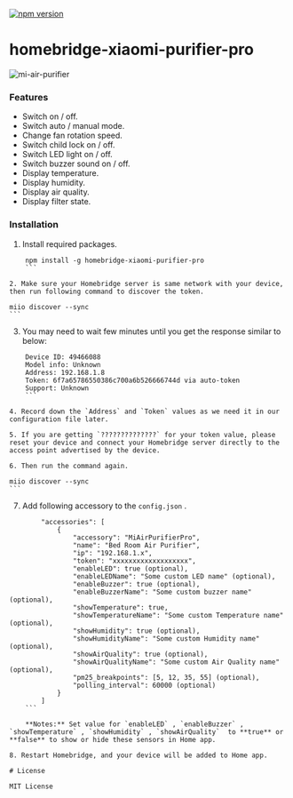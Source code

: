 [![npm version](https://badge.fury.io/js/homebridge-xiaomi-purifier-pro.svg)](https://badge.fury.io/js/homebridge-xiaomi-purifier-pro)

# homebridge-xiaomi-purifier-pro

![mi-air-purifier](https://imgaz.staticbg.com/thumb/large/oaupload/ser1/banggood/images/55/22/4e668990-f7be-4361-8626-06d87f4e4cb7.jpg)

### Features

* Switch on / off.
* Switch auto / manual mode.
* Change fan rotation speed.
* Switch child lock on / off.
* Switch LED light on / off.
* Switch buzzer sound on / off.
* Display temperature.
* Display humidity.
* Display air quality.
* Display filter state.

### Installation

1. Install required packages.

``` 
	npm install -g homebridge-xiaomi-purifier-pro
	```

2. Make sure your Homebridge server is same network with your device, then run following command to discover the token.

``` 
	miio discover --sync
	```

3. You may need to wait few minutes until you get the response similar to below:

``` 
	Device ID: 49466088
	Model info: Unknown
	Address: 192.168.1.8
	Token: 6f7a65786550386c700a6b526666744d via auto-token
	Support: Unknown
	```

4. Record down the `Address` and `Token` values as we need it in our configuration file later.

5. If you are getting `??????????????` for your token value, please reset your device and connect your Homebridge server directly to the access point advertised by the device.

6. Then run the command again.

``` 
	miio discover --sync
	```

7. Add following accessory to the `config.json` .

``` 
		"accessories": [
			{
				"accessory": "MiAirPurifierPro",
				"name": "Bed Room Air Purifier",
				"ip": "192.168.1.x",
				"token": "xxxxxxxxxxxxxxxxxxx",		
			    "enableLED": true (optional),
				"enableLEDName": "Some custom LED name" (optional),
				"enableBuzzer": true (optional),
				"enableBuzzerName": "Some custom buzzer name" (optional),				
				"showTemperature": true,
                "showTemperatureName": "Some custom Temperature name" (optional),
                "showHumidity": true (optional),
                "showHumidityName": "Some custom Humidity name" (optional),
                "showAirQuality": true (optional),
                "showAirQualityName": "Some custom Air Quality name" (optional),
				"pm25_breakpoints": [5, 12, 35, 55] (optional),
				"polling_interval": 60000 (optional)
			}
		]
	```

	**Notes:** Set value for `enableLED` , `enableBuzzer` , `showTemperature` , `showHumidity` , `showAirQuality`  to **true** or **false** to show or hide these sensors in Home app.

8. Restart Homebridge, and your device will be added to Home app.

# License

MIT License

